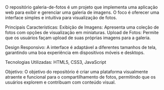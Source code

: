 O repositório galeria-de-fotos é um projeto que implementa uma aplicação web para exibir e gerenciar uma galeria de imagens. O foco é oferecer uma interface simples e intuitiva para visualização de fotos.

Principais Características:
Exibição de Imagens: Apresenta uma coleção de fotos com opções de visualização em miniaturas.
Upload de Fotos: Permite que os usuários façam upload de suas próprias imagens para a galeria.

Design Responsivo: A interface é adaptável a diferentes tamanhos de tela, garantindo uma boa experiência em dispositivos móveis e desktops.

Tecnologias Utilizadas: HTML5, CSS3, JavaScript

Objetivo:
O objetivo do repositório é criar uma plataforma visualmente atraente e funcional para o compartilhamento de fotos, permitindo que os usuários explorem e contribuam com conteúdo visual.
